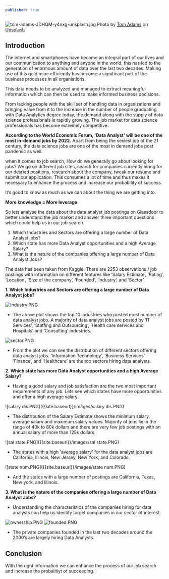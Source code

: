 ```yaml
---
published: true
---
```


![tom-adams-JDHQM-y4nxg-unsplash.jpg]({{site.baseurl}}/images/tom-adams-JDHQM-y4nxg-unsplash.jpg)
<span>Photo by <a href="https://unsplash.com/@tomadamsmia?utm_source=unsplash&amp;utm_medium=referral&amp;utm_content=creditCopyText">Tom Adams</a> on <a href="https://unsplash.com/s/photos/city-at-night?utm_source=unsplash&amp;utm_medium=referral&amp;utm_content=creditCopyText">Unsplash</a></span>


## Introduction

The internet and smartphones have become an integral part of our lives and our communication to anything and anyone in the world, this has led to the generation of enormous amount of data over the last two decades. Making use of this gold mine efficiently has become a significant part of the business processes in all organiations. 


This data needs to be analyzed and managed to extract meaningful information which can then be used to make informed business decisions. 


From lacking people with the skill set of handling data in organizations and bringing value from it to the increase in the number of people graduating with Data Analytics degree today, the demand along with the supply of data science professionals is rapidly growing. The job market for data science professionals has become extremely competitive.


**According to the World Economic Forum, 'Data Analyst' will be one of the most in-demand jobs by 2022.** Apart from being the sexiest job of the 21 century, the data science jobs are one of the most in demand jobs post pandemic as well.


when it comes to job search, How do we generally go about looking for jobs? We go on different job sites, search for companies currently hiring for our desried positions, research about the company, tweak our resume and submit our application. This consumes a lot of time and thus makes it necessary to enhance the process and increase our probability of success.

It’s good to know as much as we can about the thing we are getting into. 

**More knowledge = More leverage**


So lets analyse the data about the data analyst job postings on Glassdoor to better understand the job market and answer three important questions which could help us in our job search.

1. Which Industries and Sectors are offering a large number of Data Analyst jobs?
2. Which state has more Data Analyst opportunities and a high Average Salary? 
3. What is the nature of the companies offering a large number of Data Analyst Jobs?

The data has been taken from Kaggle. There are 2253 observations / job postings with information on different features like ‘Salary Estimate’, ‘Rating’, ‘Location’, ‘Size of the company’, ‘Founded’, ‘Industry’, and ‘Sector’.


**1. Which Industries and Sectors are offering a large number of Data Analyst jobs?**

![industry.PNG]({{site.baseurl}}/images/industry.PNG)

* The above plot shows the top 10 industries who posted most number of data analyst jobs. A majority of data analyst jobs are posted by ‘IT Services’, ‘Staffing and Outsourcing’, ‘Health care services and Hospitals’ and ‘Consulting’ industries.

![sector.PNG]({{site.baseurl}}/images/sector.PNG)


* From the plot we can see the distribution of different sectors offering data analyst jobs. ‘Information Technology’, ‘Business Services’. ‘Finance’, and ‘Healthcare’ are the top sectors hiring data analysts.

**2. Which state has more Data Analyst opportunities and a high Average Salary?**

* Having a good salary and job satisfaction are the two most important requirements of any job. Lets see which states have more opportunities and offer a high average salary.

![salary dis.PNG]({{site.baseurl}}/images/salary dis.PNG)


* The distribution of the Salary Estimate shows the minimum salary, average salary and maximum salary values. Majority of jobs lie in the range of 40k to 80k dollars and there are very few job postings with an annual salary of more than 125k dollars.

![sal state.PNG]({{site.baseurl}}/images/sal state.PNG)


* The states with a high 'average salary' for the data analyst jobs are California, Illinois, New Jersey, New York, and Colorado.

![state num.PNG]({{site.baseurl}}/images/state num.PNG)

* And the states with a large number of postings are California, Texas, New york, and Illinois.

**3. What is the nature of the companies offering a large number of Data Analyst Jobs?**


* Understanding the characteristics of the companies hiring for data analysts can help us identify target companies in our sector of interest. 

![ownership.PNG]({{site.baseurl}}/images/ownership.PNG)
![founded.PNG]({{site.baseurl}}/images/founded.PNG)


* The private companies founded in the last two decades around the 2000’s are largely hiring Data Analysts.

## Conclusion
 
 With the right information we can enhance the process of our job search and increase the probalitiyt of succeeding.
